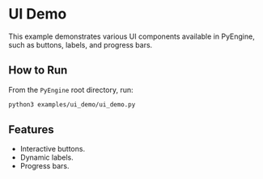 # UI Demo

This example demonstrates various UI components available in PyEngine, such as buttons, labels, and progress bars.

## How to Run

From the `PyEngine` root directory, run:

```bash
python3 examples/ui_demo/ui_demo.py
```

## Features

- Interactive buttons.
- Dynamic labels.
- Progress bars.


